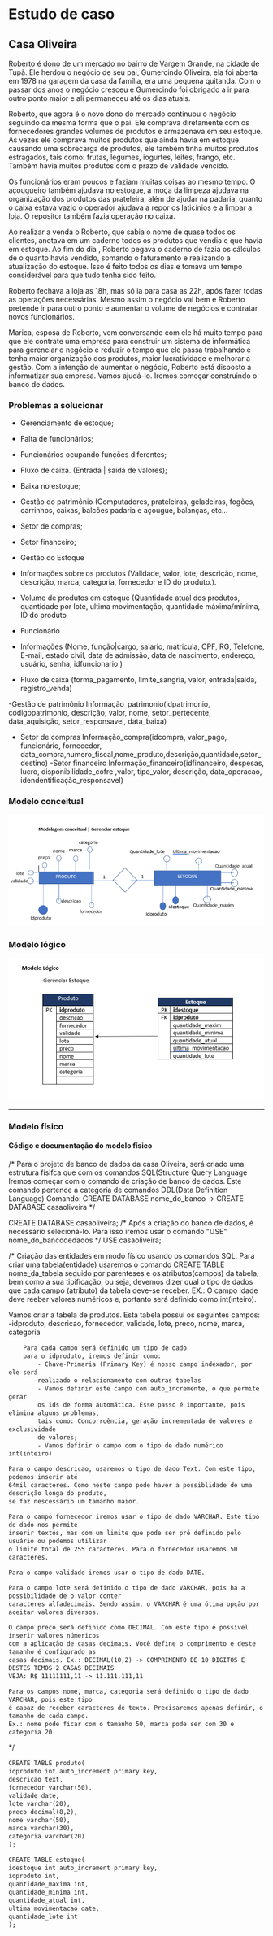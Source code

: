 # Estudo de caso
## Casa Oliveira

Roberto é dono de um mercado no bairro de Vargem Grande, na cidade de Tupã. Ele herdou o negócio de seu pai, Gumercindo Oliveira, ela foi aberta em 1978 na garagem da casa da família, era uma pequena quitanda. Com o passar dos anos o negócio cresceu e Gumercindo foi obrigado a ir para outro ponto maior e ali permaneceu até os dias atuais.


Roberto, que agora é o novo dono do mercado continuou o negócio seguindo da mesma forma que o pai. Ele comprava diretamente com os fornecedores grandes volumes de produtos e armazenava em seu estoque. As vezes ele comprava muitos produtos que ainda havia em estoque causando uma sobrecarga de produtos, ele também tinha muitos produtos estragados, tais como: frutas, legumes, iogurtes, leites, frango, etc. Também havia muitos produtos com o prazo de validade vencido.


Os funcionários eram poucos e faziam muitas coisas ao mesmo tempo. O açougueiro também ajudava no estoque, a moça da limpeza ajudava na organização dos produtos das prateleira, além de ajudar na padaria, quanto o caixa estava vazio o operador ajudava a repor os laticínios e a limpar a loja. O repositor também fazia operação no caixa.


Ao realizar a venda o Roberto, que sabia o nome de quase todos os clientes, anotava em um caderno todos os produtos que vendia e que havia em estoque. Ao fim do dia , Roberto pegava o caderno de fazia os cálculos de o quanto havia vendido, somando o faturamento e realizando a atualização do estoque. Isso é feito todos os dias e tomava um tempo considerável para que tudo tenha sido feito.


Roberto fechava a loja as 18h, mas só ia para casa as 22h, após fazer todas as operações necessárias. Mesmo assim o negócio vai bem e Roberto pretende ir para outro ponto e aumentar o volume de negócios e contratar novos funcionários.


Marica, esposa de Roberto, vem conversando com ele há muito tempo para que ele contrate uma empresa para construir um sistema de informática para gerenciar o negócio e reduzir o tempo que ele passa trabalhando e tenha maior organização dos produtos, maior lucratividade e melhorar a gestão.
Com a intenção de aumentar o negócio, Roberto está disposto a informatizar sua empresa. Vamos ajudá-lo. Iremos começar construindo o banco de dados.


### Problemas a solucionar
- Gerenciamento de estoque;
- Falta de funcionários;
- Funcionários ocupando funções diferentes;
- Fluxo de caixa. (Entrada | saída de valores);
- Baixa no estoque;
- Gestão do patrimônio (Computadores, prateleiras, geladeiras, fogões, carrinhos, caixas, balcões padaria e açougue, balanças, etc...
- Setor de compras;
- Setor financeiro;



- Gestão do Estoque
- Informações sobre os produtos (Validade, valor, lote, descrição, nome, descrição,        marca, categoria, fornecedor e ID do produto.).
- Volume de produtos em estoque (Quantidade atual dos produtos, quantidade por lote, ultima movimentação, quantidade máxima/mínima, ID do produto

- Funcionário
- Informações (Nome, função|cargo, salario, matricula, CPF, RG, Telefone, E-mail, estado civil, data de admissão, data de nascimento, endereço, usuário, senha, idfuncionario.)
- Fluxo de caixa
	(forma_pagamento, limite_sangria, valor, entrada|saída, registro_venda)

-Gestão de patrimônio
Informação_patrimonio(idpatrimonio, códigopatrimonio, descrição, valor, nome, setor_pertecente, data_aquisição, setor_responsavel, data_baixa)
- Setor de compras
Informação_compra(idcompra, valor_pago, funcionário, fornecedor, data_compra,numero_fiscal,nome_produto,descrição,quantidade,setor_destino)
-Setor financeiro
Informação_financeiro(idfinanceiro, despesas, lucro, disponibilidade_cofre ,valor, tipo_valor, descrição, data_operacao, idendentificação_responsavel)


### Modelo conceitual

!['Diagrama do modelo conceitual'](./ModelagemConceitual.png)


### Modelo lógico

!["Diagrama de modelo lógico de estoque"](./Modelo%20l%C3%B3gico.png)


---
### Modelo físico

#### Código e documentação do modelo físico 

/*
Para o projeto de banco de dados da casa Oliveira, será criado
uma estrutura físifca que com os comandos SQL(Structure Query Language
Iremos começar com o comando de criação de banco de dados. Este comando
pertence a categoria de comandos DDL(Data Definition Language)
Comando:
	CREATE DATABASE nome_do_banco -> CREATE DATABASE casaoliveira
*/

CREATE DATABASE casaoliveira;
/*
Após a criação do banco de dados, é necessário selecioná-lo. Para isso
iremos usar o comando "USE" nome_do_bancodedados
*/
USE casaoliveira;

/*
Criação das entidades em modo físico usando os comandos SQL.
Para criar uma tabela(entidade) usaremos o comando
CREATE TABLE nome_da_tabela seguido por parenteses e os 
atributos(campos) da tabela, bem como a sua tipificação, ou seja,
devemos dizer qual o tipo de dados que cada campo (atributo) da 
tabela deve-se receber. EX.: O campo idade deve reeber valores
numéricos e, portanto será definido como int(inteiro).

Vamos criar a tabela de produtos. Esta tabela possui os seguintes campos:
    -idproduto, descricao, fornecedor, validade, lote, preco, nome, marca, categoria
	
```
	Para cada campo será definido um tipo de dado
    para o idproduto, iremos definir como:
		- Chave-Primaria (Primary Key) é nosso campo indexador, por ele será
        realizado o relacionamento com outras tabelas
        - Vamos definir este campo com auto_incremente, o que permite gerar
        os ids de forma automática. Esse passo é importante, pois elimina alguns problemas,
        tais como: Concorroência, geração incrementada de valores e exclusividade
        de valores;
        - Vamos definir o campo com o tipo de dado numérico int(inteiro)
```

```
Para o campo descricao, usaremos o tipo de dado Text. Com este tipo, podemos inserir até
64mil caracteres. Como neste campo pode haver a possiblidade de uma descrição longa do produto,
se faz nescessário um tamanho maior. 
```

```
Para o campo fornecedor iremos usar o tipo de dado VARCHAR. Este tipo de dado nos permite
inserir textos, mas com um limite que pode ser pré definido pelo usuário ou podemos utilizar
o limite total de 255 caracteres. Para o fornecedor usaremos 50 caracteres.
```

```
Para o campo validade iremos usar o tipo de dado DATE. 
```

```
Para o campo lote será definido o tipo de dado VARCHAR, pois há a possibilidade de o valor conter
caracteres alfadecimais. Sendo assim, o VARCHAR é uma ótima opção por aceitar valores diversos.
```
```
O campo preco será definido como DECIMAL. Com este tipo é possível inserir valores númericos
com a aplicação de casas decimais. Você define o comprimento e deste tamanho é configurado as
casas decimais. Ex.: DECIMAL(10,2) -> COMPRIMENTO DE 10 DIGITOS E DESTES TEMOS 2 CASAS DECIMAIS
VEJA: R$ 11111111,11 -> 11.111.111,11
```
```
Para os campos nome, marca, categoria será definido o tipo de dado VARCHAR, pois este tipo
é capaz de receber caracteres de texto. Precisaremos apenas definir, o tamanho de cada campo.
Ex.: nome pode ficar com o tamanho 50, marca pode ser com 30 e categoria 20. 
```

*/

```
CREATE TABLE produto(
idproduto int auto_increment primary key,
descricao text,
fornecedor varchar(50),
validade date,
lote varchar(20),
preco decimal(8,2),
nome varchar(50),
marca varchar(30),
categoria varchar(20)
);
```


```
CREATE TABLE estoque(
idestoque int auto_increment primary key,
idproduto int,
quantidade_maxima int,
quantidade_minima int,
quantidade_atual int,
ultima_movimentacao date,
quantidade_lote int
);
```
